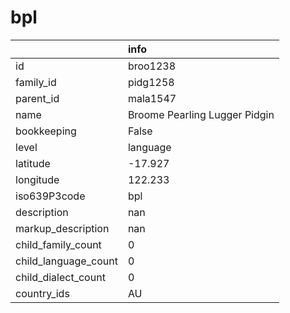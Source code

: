 # bpl
|                      | info                          |
|:---------------------|:------------------------------|
| id                   | broo1238                      |
| family_id            | pidg1258                      |
| parent_id            | mala1547                      |
| name                 | Broome Pearling Lugger Pidgin |
| bookkeeping          | False                         |
| level                | language                      |
| latitude             | -17.927                       |
| longitude            | 122.233                       |
| iso639P3code         | bpl                           |
| description          | nan                           |
| markup_description   | nan                           |
| child_family_count   | 0                             |
| child_language_count | 0                             |
| child_dialect_count  | 0                             |
| country_ids          | AU                            |